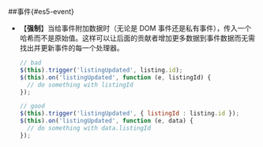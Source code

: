 ##事件{#es5-event}
- 【**强制**】当给事件附加数据时（无论是 DOM 事件还是私有事件），传入一个哈希而不是原始值。这样可以让后面的贡献者增加更多数据到事件数据而无需找出并更新事件的每一个处理器。

  ```js
  // bad
  $(this).trigger('listingUpdated', listing.id);
  $(this).on('listingUpdated', function (e, listingId) {
    // do something with listingId
  });
  
  // good
  $(this).trigger('listingUpdated', { listingId : listing.id });
  $(this).on('listingUpdated', function (e, data) {
    // do something with data.listingId
  });
  ```